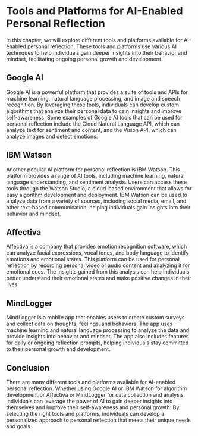 Tools and Platforms for AI-Enabled Personal Reflection
======================================================================================================================

In this chapter, we will explore different tools and platforms available for AI-enabled personal reflection. These tools and platforms use various AI techniques to help individuals gain deeper insights into their behavior and mindset, facilitating ongoing personal growth and development.

Google AI
---------

Google AI is a powerful platform that provides a suite of tools and APIs for machine learning, natural language processing, and image and speech recognition. By leveraging these tools, individuals can develop custom algorithms that analyze their personal data to gain insights and improve self-awareness. Some examples of Google AI tools that can be used for personal reflection include the Cloud Natural Language API, which can analyze text for sentiment and content, and the Vision API, which can analyze images and detect emotions.

IBM Watson
----------

Another popular AI platform for personal reflection is IBM Watson. This platform provides a range of AI tools, including machine learning, natural language understanding, and sentiment analysis. Users can access these tools through the Watson Studio, a cloud-based environment that allows for easy algorithm development and deployment. IBM Watson can be used to analyze data from a variety of sources, including social media, email, and other text-based communication, helping individuals gain insights into their behavior and mindset.

Affectiva
---------

Affectiva is a company that provides emotion recognition software, which can analyze facial expressions, vocal tones, and body language to identify emotions and emotional states. This platform can be used for personal reflection by recording personal video or audio content and analyzing it for emotional cues. The insights gained from this analysis can help individuals better understand their emotional states and make positive changes in their lives.

MindLogger
----------

MindLogger is a mobile app that enables users to create custom surveys and collect data on thoughts, feelings, and behaviors. The app uses machine learning and natural language processing to analyze the data and provide insights into behavior and mindset. The app also includes features for daily or ongoing reflection prompts, helping individuals stay committed to their personal growth and development.

Conclusion
----------

There are many different tools and platforms available for AI-enabled personal reflection. Whether using Google AI or IBM Watson for algorithm development or Affectiva or MindLogger for data collection and analysis, individuals can leverage the power of AI to gain deeper insights into themselves and improve their self-awareness and personal growth. By selecting the right tools and platforms, individuals can develop a personalized approach to personal reflection that meets their unique needs and goals.
